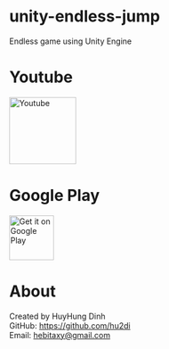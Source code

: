# unity-endless-jump
Endless game using Unity Engine

# Youtube
[<img alt="Youtube" height="120" src="https://www.youtube.com/yt/brand/media/image/YouTube-logo-full_color.png">](https://www.youtube.com/watch?v=NW29ULm8t9g)

# Google Play
[<img alt="Get it on Google Play" height="80" src="https://play.google.com/intl/en_us/badges/images/generic/en_badge_web_generic.png">](https://play.google.com/store/apps/details?id=com.blogspot.huyhungdinh.finding.easter.eggs)

# About
Created by HuyHung Dinh<br>
GitHub: https://github.com/hu2di<br>
Email: hebitaxy@gmail.com
